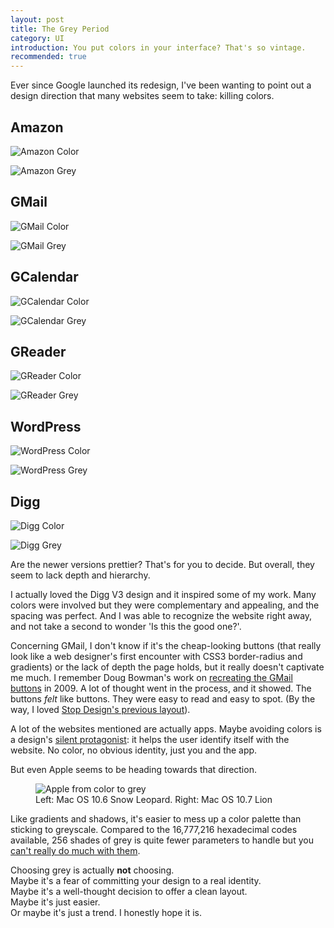 ```yaml
---
layout: post
title: The Grey Period
category: UI
introduction: You put colors in your interface? That's so vintage.
recommended: true
---
```


Ever since Google launched its redesign, I've been wanting to point out a design direction that many websites seem to take: killing colors.

## Amazon

![Amazon Color](/images/amazon-color.png)

![Amazon Grey](/images/amazon-grey.png)

## GMail

![GMail Color](/images/gmail-color.png)

![GMail Grey](/images/gmail-grey.png)

## GCalendar

![GCalendar Color](/images/gcalendar-color.png)

![GCalendar Grey](/images/gcalendar-grey.png)

## GReader

![GReader Color](/images/greader-color.png)

![GReader Grey](/images/greader-grey.png)

## WordPress

![WordPress Color](/images/wordpress-color.png)

![WordPress Grey](/images/wordpress-grey.png)

## Digg

![Digg Color](/images/digg-color.png)

![Digg Grey](/images/digg-grey.png)

Are the newer versions prettier? That's for you to decide. But overall, they seem to lack depth and hierarchy.

I actually loved the Digg V3 design and it inspired some of my work. Many colors were involved but they were complementary and appealing, and the spacing was perfect. And I was able to recognize the website right away, and not take a second to wonder 'Is this the good one?'. 

Concerning GMail, I don't know if it's the cheap-looking buttons (that really look like a web designer's first encounter with CSS3 border-radius and gradients) or the lack of depth the page holds, but it really doesn't captivate me much. I remember Doug Bowman's work on [recreating the GMail buttons](http://stopdesign.com/archive/2009/02/04/recreating-the-button.html) in 2009. A lot of thought went in the process, and it showed. The buttons *felt* like buttons. They were easy to read and easy to spot. (By the way, I loved [Stop Design's previous layout](http://v3.stopdesign.com/)).

A lot of the websites mentioned are actually apps. Maybe avoiding colors is a design's [silent protagonist](http://en.wikipedia.org/wiki/Silent_protagonist): it helps the user identify itself with the website. No color, no obvious identity, just you and the app.

But even Apple seems to be heading towards that direction.

<figure>
  <img alt="Apple from color to grey" src="/images/apple-from-color-to-grey.png"><br>
  <figcaption>Left: Mac OS 10.6 Snow Leopard. Right: Mac OS 10.7 Lion</figcaption>
</figure>

Like gradients and shadows, it's easier to mess up a color palette than sticking to greyscale. Compared to the 16,777,216 hexadecimal codes available, 256 shades of grey is quite fewer parameters to handle but you [can't really do much with them](http://gmailblog.blogspot.fr/2012/12/the-gmail-app-for-iphone-and-ipad.html).

Choosing grey is actually **not** choosing.  
Maybe it's a fear of committing your design to a real identity.  
Maybe it's a well-thought decision to offer a clean layout.  
Maybe it's just easier.  
Or maybe it's just a trend. I honestly hope it is.